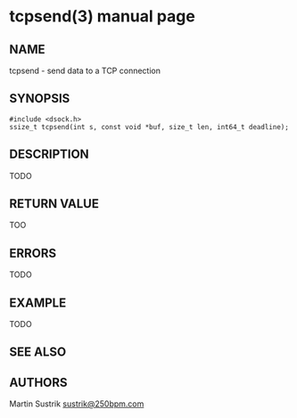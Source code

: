 # tcpsend(3) manual page

## NAME

tcpsend - send data to a TCP connection

## SYNOPSIS

```
#include <dsock.h>
ssize_t tcpsend(int s, const void *buf, size_t len, int64_t deadline);
```

## DESCRIPTION

TODO

## RETURN VALUE

TOO

## ERRORS

TODO

## EXAMPLE

TODO

## SEE ALSO

## AUTHORS

Martin Sustrik <sustrik@250bpm.com>

